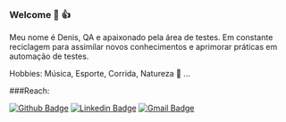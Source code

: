 ### Welcome 🐞 👍

Meu nome é Denis, QA e apaixonado pela área de testes. Em constante reciclagem para assimilar novos conhecimentos e aprimorar práticas em automação de testes.

Hobbies: Música, Esporte, Corrida, Natureza 🌳 ...

###Reach: 

[![Github Badge](https://img.shields.io/badge/-Github-000?style=flat-square&logo=Github&logoColor=white&link=https://github.com/DenisWP)](https://github.com/DenisWP)
[![Linkedin Badge](https://img.shields.io/badge/-LinkedIn-blue?style=flat-square&logo=Linkedin&logoColor=white&link=https:https://www.linkedin.com/in/deniswilsonp/)](https://www.linkedin.com/in/deniswilsonp/)
[![Gmail Badge](https://img.shields.io/badge/-Gmail-c14438?style=flat-square&logo=Gmail&logoColor=white&link=mailto:denis.dabliu@gmail.com)](mailto:denis.dabliu@gmail.com)
